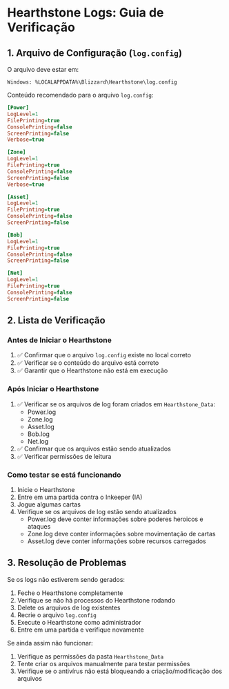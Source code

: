 # Hearthstone Logs: Guia de Verificação

## 1. Arquivo de Configuração (`log.config`)
O arquivo deve estar em:
```
Windows: %LOCALAPPDATA%\Blizzard\Hearthstone\log.config
```

Conteúdo recomendado para o arquivo `log.config`:
```ini
[Power]
LogLevel=1
FilePrinting=true
ConsolePrinting=false
ScreenPrinting=false
Verbose=true

[Zone]
LogLevel=1
FilePrinting=true
ConsolePrinting=false
ScreenPrinting=false
Verbose=true

[Asset]
LogLevel=1
FilePrinting=true
ConsolePrinting=false
ScreenPrinting=false

[Bob]
LogLevel=1
FilePrinting=true
ConsolePrinting=false
ScreenPrinting=false

[Net]
LogLevel=1
FilePrinting=true
ConsolePrinting=false
ScreenPrinting=false
```

## 2. Lista de Verificação

### Antes de Iniciar o Hearthstone
1. ✅ Confirmar que o arquivo `log.config` existe no local correto
2. ✅ Verificar se o conteúdo do arquivo está correto
3. ✅ Garantir que o Hearthstone não está em execução

### Após Iniciar o Hearthstone
1. ✅ Verificar se os arquivos de log foram criados em `Hearthstone_Data`:
   - Power.log
   - Zone.log
   - Asset.log
   - Bob.log
   - Net.log
2. ✅ Confirmar que os arquivos estão sendo atualizados
3. ✅ Verificar permissões de leitura

### Como testar se está funcionando
1. Inicie o Hearthstone
2. Entre em uma partida contra o Inkeeper (IA)
3. Jogue algumas cartas
4. Verifique se os arquivos de log estão sendo atualizados
   - Power.log deve conter informações sobre poderes heroicos e ataques
   - Zone.log deve conter informações sobre movimentação de cartas
   - Asset.log deve conter informações sobre recursos carregados

## 3. Resolução de Problemas

Se os logs não estiverem sendo gerados:
1. Feche o Hearthstone completamente
2. Verifique se não há processos do Hearthstone rodando
3. Delete os arquivos de log existentes
4. Recrie o arquivo `log.config`
5. Execute o Hearthstone como administrador
6. Entre em uma partida e verifique novamente

Se ainda assim não funcionar:
1. Verifique as permissões da pasta `Hearthstone_Data`
2. Tente criar os arquivos manualmente para testar permissões
3. Verifique se o antivírus não está bloqueando a criação/modificação dos arquivos
